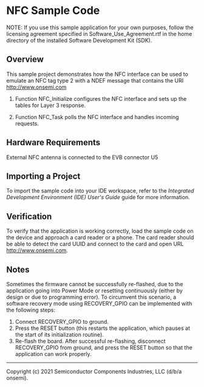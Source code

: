 NFC Sample Code
===============

NOTE: If you use this sample application for your own purposes, follow the
      licensing agreement specified in Software_Use_Agreement.rtf in the
      home directory of the installed Software Development Kit (SDK).

Overview
--------

This sample project demonstrates how the NFC interface can be used
to emulate an NFC tag type 2 with a NDEF message that 
contains the URI http://www.onsemi.com

1.  Function NFC_Initialize configures the NFC interface and sets up
    the tables for Layer 3 response.

2.  Function NFC_Task polls the NFC interface and handles incoming
    requests.

    
Hardware Requirements
---------------------
External NFC antenna is connected to the EVB connector U5 

Importing a Project
-------------------
To import the sample code into your IDE workspace, refer to the 
*Integrated Development Environment (IDE) User's Guide* guide for more 
information.
  
Verification
------------
To verify that the application is working correctly, load the sample code on 
the device and approach a card reader or a phone. The card reader should be able to
detect the card UUID and connect to the card and open URL http://www.onsemi.com.

Notes
-----
Sometimes the firmware cannot be successfully re-flashed, due to the
application going into Power Mode or resetting continuously (either by design 
or due to programming error). To circumvent this scenario, a software recovery
mode using RECOVERY_GPIO can be implemented with the following steps:

1.  Connect RECOVERY_GPIO to ground.
2.  Press the RESET button (this restarts the application, which pauses at the
    start of its initialization routine).
3.  Re-flash the board. After successful re-flashing, disconnect RECOVERY_GPIO from
    ground, and press the RESET button so that the application can work
    properly.

***
Copyright (c) 2021 Semiconductor Components Industries, LLC
(d/b/a onsemi). 